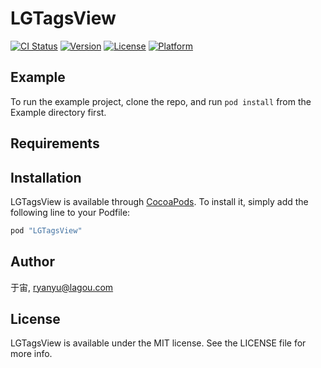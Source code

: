 # LGTagsView

[![CI Status](http://img.shields.io/travis/于宙/LGTagsView.svg?style=flat)](https://travis-ci.org/于宙/LGTagsView)
[![Version](https://img.shields.io/cocoapods/v/LGTagsView.svg?style=flat)](http://cocoapods.org/pods/LGTagsView)
[![License](https://img.shields.io/cocoapods/l/LGTagsView.svg?style=flat)](http://cocoapods.org/pods/LGTagsView)
[![Platform](https://img.shields.io/cocoapods/p/LGTagsView.svg?style=flat)](http://cocoapods.org/pods/LGTagsView)

## Example

To run the example project, clone the repo, and run `pod install` from the Example directory first.

## Requirements

## Installation

LGTagsView is available through [CocoaPods](http://cocoapods.org). To install
it, simply add the following line to your Podfile:

```ruby
pod "LGTagsView"
```

## Author

于宙, ryanyu@lagou.com

## License

LGTagsView is available under the MIT license. See the LICENSE file for more info.
